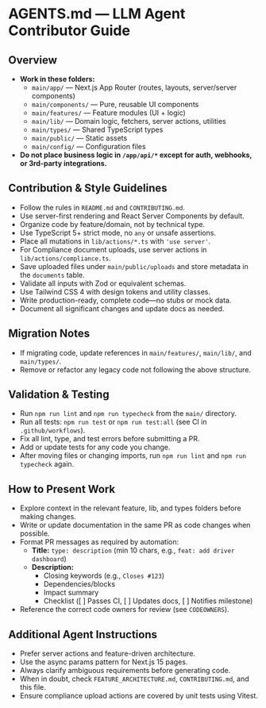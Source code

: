 # AGENTS.md — LLM Agent Contributor Guide

## Overview
- **Work in these folders:**
  - `main/app/` — Next.js App Router (routes, layouts, server/server components)
  - `main/components/` — Pure, reusable UI components
  - `main/features/` — Feature modules (UI + logic)
  - `main/lib/` — Domain logic, fetchers, server actions, utilities
  - `main/types/` — Shared TypeScript types
  - `main/public/` — Static assets
  - `main/config/` — Configuration files
- **Do not place business logic in `/app/api/*` except for auth, webhooks, or 3rd-party integrations.**

## Contribution & Style Guidelines
- Follow the rules in `README.md` and `CONTRIBUTING.md`.
- Use server-first rendering and React Server Components by default.
- Organize code by feature/domain, not by technical type.
- Use TypeScript 5+ strict mode, no `any` or unsafe assertions.
- Place all mutations in `lib/actions/*.ts` with `'use server'`.
- For Compliance document uploads, use server actions in `lib/actions/compliance.ts`.
- Save uploaded files under `main/public/uploads` and store metadata in the `documents` table.
- Validate all inputs with Zod or equivalent schemas.
- Use Tailwind CSS 4 with design tokens and utility classes.
- Write production-ready, complete code—no stubs or mock data.
- Document all significant changes and update docs as needed.

## Migration Notes
- If migrating code, update references in `main/features/`, `main/lib/`, and `main/types/`.
- Remove or refactor any legacy code not following the above structure.

## Validation & Testing
- Run `npm run lint` and `npm run typecheck` from the `main/` directory.
- Run all tests: `npm run test` or `npm run test:all` (see CI in `.github/workflows`).
- Fix all lint, type, and test errors before submitting a PR.
- Add or update tests for any code you change.
- After moving files or changing imports, run `npm run lint` and `npm run typecheck` again.

## How to Present Work
- Explore context in the relevant feature, lib, and types folders before making changes.
- Write or update documentation in the same PR as code changes when possible.
- Format PR messages as required by automation:
  - **Title:** `type: description` (min 10 chars, e.g., `feat: add driver dashboard`)
  - **Description:**
    - Closing keywords (e.g., `Closes #123`)
    - Dependencies/blocks
    - Impact summary
    - Checklist ([ ] Passes CI, [ ] Updates docs, [ ] Notifies milestone)
- Reference the correct code owners for review (see `CODEOWNERS`).

## Additional Agent Instructions
- Prefer server actions and feature-driven architecture.
- Use the async params pattern for Next.js 15 pages.
- Always clarify ambiguous requirements before generating code.
- When in doubt, check `FEATURE_ARCHITECTURE.md`, `CONTRIBUTING.md`, and this file.
- Ensure compliance upload actions are covered by unit tests using Vitest.
